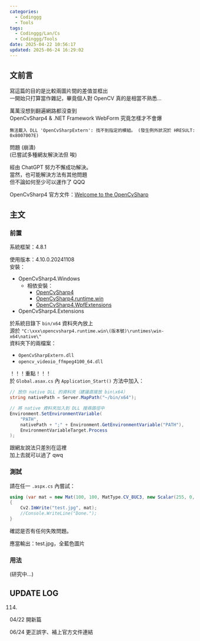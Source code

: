 ```yaml
---
categories:
  - Codinggg
  - Tools
tags:
  - Codinggg/Lan/Cs
  - Codinggg/Tools
date: 2025-04-22 10:56:17
updated: 2025-06-24 16:29:02
---
```

## 文前言

寫這篇的目的是比較兩圖片間的差值並框出  
一開始只打算當作雜記，畢竟個人對 OpenCV 真的是相當不熟悉...

萬萬沒想到翻遍網路都沒查到  
OpenCvSharp4 & .NET Framework WebForm 究竟怎樣才不會爆
```
無法載入 DLL 'OpenCvSharpExtern': 找不到指定的模組。 (發生例外狀況於 HRESULT: 0x8007007E)
```
問題 (崩潰)  
(已嘗試多種網友解決法但 唉)

經由 ChatGPT 努力不懈成功解決。  
當然，也可能解決方法有其他問題  
但不論如何至少可以運作了 QQQ

OpenCvSharp4 官方文件：[Welcome to the OpenCvSharp](https://shimat.github.io/opencvsharp_docs/html/d69c29a1-7fb1-4f78-82e9-79be971c3d03.htm)

<!-- more -->

## 主文


### 前置

系統框架：4.8.1

使用版本：4.10.0.20241108  
安裝：
- OpenCvSharp4.Windows
	- 相依安裝：
		- [OpenCvSharp4](https://www.nuget.org/packages/OpenCvSharp4/)
		- [OpenCvSharp4.runtime.win](https://www.nuget.org/packages/OpenCvSharp4.runtime.win/)
		- [OpenCvSharp4.WpfExtensions](https://www.nuget.org/packages/OpenCvSharp4.WpfExtensions/)
- OpenCvSharp4.Extensions

於系統目錄下 `bin/x64` 資料夾內放上  
源於 `"C:\xxx\opencvsharp4.runtime.win\(版本號)\runtimes\win-x64\native\"`  
資料夾下的兩檔案：
- `OpenCvSharpExtern.dll`
- `opencv_videoio_ffmpeg4100_64.dll`

！！！重點！！！  
於 `Global.asax.cs` 內 `Application_Start()` 方法中加入：

```cs
// 放你 native DLL 的資料夾（建議直接放 bin\x64）
string nativePath = Server.MapPath("~/bin/x64");

// 將 native 資料夾加入到 DLL 搜尋路徑中
Environment.SetEnvironmentVariable(
	"PATH", 
	nativePath + ";" + Environment.GetEnvironmentVariable("PATH"), 
	EnvironmentVariableTarget.Process
);
```
跟網友說法只差別在這裡  
加上去就可以過了 qwq

### 測試

請在任一 `.aspx.cs` 內嘗試：

```cs
using (var mat = new Mat(100, 100, MatType.CV_8UC3, new Scalar(255, 0, 0)))
{
	Cv2.ImWrite("test.jpg", mat);
	//Console.WriteLine("Done.");
}
```

確認是否有任何失敗問題。

應當輸出：test.jpg，全藍色圖片


### 用法

(研究中...)


## UPDATE LOG

114.

04/22 開新篇

06/24 更正誤字、補上官方文件連結